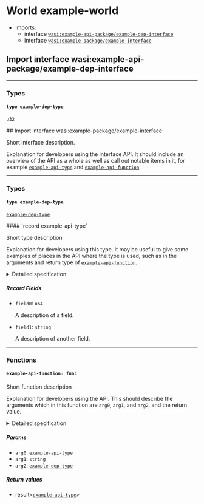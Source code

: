 <h1><a name="example_world">World example-world</a></h1>
<ul>
<li>Imports:
<ul>
<li>interface <a href="#wasi:example_api_package_example_dep_interface"><code>wasi:example-api-package/example-dep-interface</code></a></li>
<li>interface <a href="#wasi:example_package_example_interface"><code>wasi:example-package/example-interface</code></a></li>
</ul>
</li>
</ul>
<h2><a name="wasi:example_api_package_example_dep_interface">Import interface wasi:example-api-package/example-dep-interface</a></h2>
<hr />
<h3>Types</h3>
<h4><a name="example_dep_type"><code>type example-dep-type</code></a></h4>
<p><code>u32</code></p>
<p>
## <a name="wasi:example_package_example_interface">Import interface wasi:example-package/example-interface</a>
<p>Short interface description.</p>
<p>Explanation for developers using the interface API. It should include an
overview of the API as a whole as well as call out notable items in it,
for example <a href="#example_api_type"><code>example-api-type</code></a> and <a href="#example_api_function"><code>example-api-function</code></a>.</p>
<hr />
<h3>Types</h3>
<h4><a name="example_dep_type"><code>type example-dep-type</code></a></h4>
<p><a href="#example_dep_type"><a href="#example_dep_type"><code>example-dep-type</code></a></a></p>
<p>
#### <a name="example_api_type">`record example-api-type`</a>
<p>Short type description</p>
<p>Explanation for developers using this type. It may be useful to give
some examples of places in the API where the type is used, such as in
the arguments and return type of <a href="#example_api_function"><code>example-api-function</code></a>.</p>
<details>
<summary>Detailed specification</summary>
More rigorous specification details for implementers go here, if needed.
The intention is to keep the developer-oriented docs focused on things that
most developers will need to be aware of, while putting bulkier descriptions
of precise behavior here.
</details>
<h5>Record Fields</h5>
<ul>
<li>
<p><a name="example_api_type.field0"><code>field0</code></a>: <code>u64</code></p>
<p>A description of a field.
</li>
<li>
<p><a name="example_api_type.field1"><code>field1</code></a>: <code>string</code></p>
<p>A description of another field.
</li>
</ul>
<hr />
<h3>Functions</h3>
<h4><a name="example_api_function"><code>example-api-function: func</code></a></h4>
<p>Short function description</p>
<p>Explanation for developers using the API. This should describe the
arguments which in this function are <code>arg0</code>, <code>arg1</code>, and <code>arg2</code>, and the
return value.</p>
<details>
<summary>Detailed specification</summary>
Similar to the details section above, this is meant for more rigorous
specification details for implementors. This may explain what a compliant
implementation MUST do, such as never returning an earlier result from a
later call, for example.
</details>
<h5>Params</h5>
<ul>
<li><a name="example_api_function.arg0"><code>arg0</code></a>: <a href="#example_api_type"><a href="#example_api_type"><code>example-api-type</code></a></a></li>
<li><a name="example_api_function.arg1"><code>arg1</code></a>: <code>string</code></li>
<li><a name="example_api_function.arg2"><code>arg2</code></a>: <a href="#example_dep_type"><a href="#example_dep_type"><code>example-dep-type</code></a></a></li>
</ul>
<h5>Return values</h5>
<ul>
<li><a name="example_api_function.0"></a> result&lt;<a href="#example_api_type"><a href="#example_api_type"><code>example-api-type</code></a></a>&gt;</li>
</ul>
